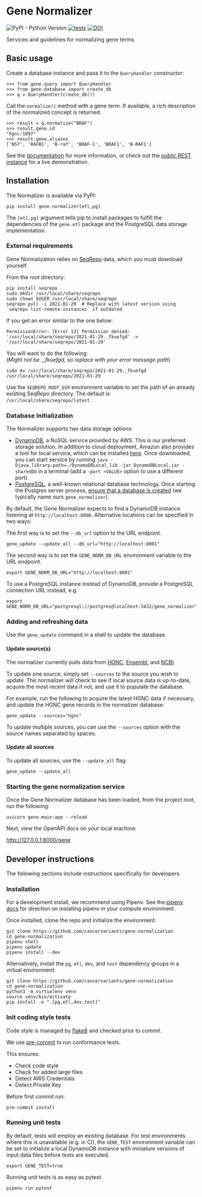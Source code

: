 # Gene Normalizer

![PyPI - Python Version](https://img.shields.io/pypi/pyversions/gene-normalizer?color=gr) [![tests](https://github.com/cancervariants/gene-normalization/actions/workflows/github-actions.yml/badge.svg)](https://github.com/cancervariants/gene-normalization/actions/workflows/github-actions.yml) [![DOI](https://zenodo.org/badge/309797998.svg)](https://zenodo.org/badge/latestdoi/309797998)

Services and guidelines for normalizing gene terms

## Basic usage

Create a database instance and pass it to the `QueryHandler` constructor:

```
>>> from gene.query import QueryHandler
>>> from gene.database import create_db
>>> q = QueryHandler(create_db())
```

Call the `normalize()` method with a gene term. If available, a rich description of the normalized concept is returned.

```
>>> result = q.normalize("BRAF")
>>> result.gene.id
"hgnc:1097"
>>> result.gene.aliases
['NS7', 'RAFB1', 'B-raf', 'BRAF-1', 'BRAF1', 'B-RAF1']
```

See the [documentation](https://gene-normalizer.readthedocs.io/en/latest/) for more information, or check out the [public REST instance](https://normalize.cancervariants.org/gene) for a live demonstration.

## Installation

The Normalizer is available via PyPI:

```commandline
pip install gene-normalizer[etl,pg]
```

The `[etl,pg]` argument tells pip to install packages to fulfill the dependencies of the `gene.etl` package and the PostgreSQL data storage implementation.

### External requirements

Gene Normalization relies on [SeqRepo](https://github.com/biocommons/biocommons.seqrepo) data, which you must download yourself.

From the _root_ directory:
```
pip install seqrepo
sudo mkdir /usr/local/share/seqrepo
sudo chown $USER /usr/local/share/seqrepo
seqrepo pull -i 2021-01-29  # Replace with latest version using `seqrepo list-remote-instances` if outdated
```

If you get an error similar to the one below:
```
PermissionError: [Error 13] Permission denied: '/usr/local/share/seqrepo/2021-01-29._fkuefgd' -> '/usr/local/share/seqrepo/2021-01-29'
```

You will want to do the following:\
(*Might not be ._fkuefgd, so replace with your error message path*)

```console
sudo mv /usr/local/share/seqrepo/2021-01-29._fkuefgd /usr/local/share/seqrepo/2021-01-29
```

Use the `SEQREPO_ROOT_DIR` environment variable to set the path of an already existing SeqRepo directory. The default is `/usr/local/share/seqrepo/latest`.

### Database Initialization

The Normalizer supports two data storage options:

* [DynamoDB](https://aws.amazon.com/dynamodb), a NoSQL service provided by AWS. This is our preferred storage solution. In addition to cloud deployment, Amazon also provides a tool for local service, which can be installed [here](https://docs.aws.amazon.com/amazondynamodb/latest/developerguide/DynamoDBLocal.DownloadingAndRunning.html). Once downloaded, you can start service by running `java -Djava.library.path=./DynamoDBLocal_lib -jar DynamoDBLocal.jar -sharedDb` in a terminal (add a `-port <VALUE>` option to use a different port)
* [PostgreSQL](https://www.postgresql.org/), a well-known relational database technology. Once starting the Postgres server process, [ensure that a database is created](https://www.postgresql.org/docs/current/sql-createdatabase.html) (we typically name ours `gene_normalizer`).

By default, the Gene Normalizer expects to find a DynamoDB instance listening at `http://localhost:8000`. Alternative locations can be specified in two ways:

The first way is to set the `--db_url` option to the URL endpoint.

```commandline
gene_update --update_all --db_url="http://localhost:8001"
```

The second way is to set the `GENE_NORM_DB_URL` environment variable to the URL endpoint.
```commandline
export GENE_NORM_DB_URL="http://localhost:8001"
```

To use a PostgreSQL instance instead of DynamoDB, provide a PostgreSQL connection URL instead, e.g.

```commandline
export GENE_NORM_DB_URL="postgresql://postgres@localhost:5432/gene_normalizer"
```

### Adding and refreshing data

Use the `gene_update` command in a shell to update the database.

#### Update source(s)

The normalizer currently pulls data from [HGNC](https://www.genenames.org/), [Ensembl](https://useast.ensembl.org/index.html), and [NCBI](https://www.ncbi.nlm.nih.gov/gene/).

To update one source, simply set `--sources` to the source you wish to update. The normalizer will check to see if local source data is up-to-date, acquire the most recent data if not, and use it to populate the database.

For example, run the following to acquire the latest HGNC data if necessary, and update the HGNC gene records in the normalizer database:

```commandline
gene_update --sources="hgnc"
```

To update multiple sources, you can use the `--sources` option with the source names separated by spaces.

#### Update all sources

To update all sources, use the `--update_all` flag:

```commandline
gene_update --update_all
```

### Starting the gene normalization service

Once the Gene Normalizer database has been loaded, from the project root, run the following:

```commandline
uvicorn gene.main:app --reload
```

Next, view the OpenAPI docs on your local machine:

http://127.0.0.1:8000/gene

## Developer instructions
The following sections include instructions specifically for developers.

### Installation
For a development install, we recommend using Pipenv. See the
[pipenv docs](https://pipenv-fork.readthedocs.io/en/latest/#install-pipenv-today)
for direction on installing pipenv in your compute environment.

Once installed, clone the repo and initialize the environment:

```commandline
git clone https://github.com/cancervariants/gene-normalization
cd gene-normalization
pipenv shell
pipenv update
pipenv install --dev
```

Alternatively, install the `pg`, `etl`, `dev`, and `test` dependency groups in a virtual environment:

```commandline
git clone https://github.com/cancervariants/gene-normalization
cd gene-normalization
python3 -m virtualenv venv
source venv/bin/activate
pip install -e ".[pg,etl,dev,test]"
```

### Init coding style tests

Code style is managed by [flake8](https://github.com/PyCQA/flake8) and checked prior to commit.

We use [pre-commit](https://pre-commit.com/#usage) to run conformance tests.

This ensures:

* Check code style
* Check for added large files
* Detect AWS Credentials
* Detect Private Key

Before first commit run:

```commandline
pre-commit install
```

### Running unit tests

By default, tests will employ an existing database. For test environments where this is unavailable (e.g. in CI), the `GENE_TEST` environment variable can be set to initialize a local DynamoDB instance with miniature versions of input data files before tests are executed.

```commandline
export GENE_TEST=true
```

Running unit tests is as easy as pytest.

```commandline
pipenv run pytest
```
